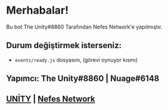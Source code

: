 # Merhabalar!

Bu bot The Unity#8860 Tarafından Nefes Network'e yapılmıştır.

## Durum değiştirmek isterseniz:

- `events/ready.js` dosyasını, (görevi oynuyor kısmı)


## Yapımcı: The Unity#8860 | Nuage#6148

## [UNİTY](https://discord.gg/TF2UtHB) | [Nefes Network](https://discord.gg/t3Cvw6g)

